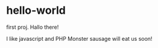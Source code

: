 # hello-world
first proj.
Hallo there!

I like javascript and PHP
Monster sausage will eat us soon!

